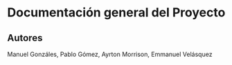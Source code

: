 # Documentación general del Proyecto

## Autores
Manuel Gonzáles, Pablo Gómez, Ayrton Morrison, Emmanuel Velásquez
